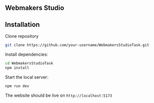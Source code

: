 ## Webmakers Studio

## Installation

Clone repository

```bash
git clone https://github.com/your-username/WebmakersStudioTask.git
```
Install dependencies:

```bash
cd WebmakersStudioTask
npm install
```
Start the local server:
```bash
npm run dev
```
The website should be live on `http://localhost:5173`
